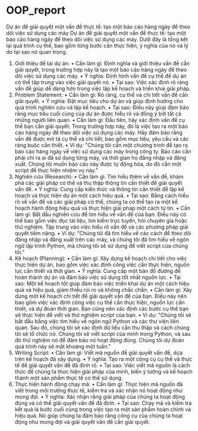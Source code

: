 # OOP_report
Dự án để giải quyết một vấn đề thực tế: tạo một báo cáo hàng ngày để theo dõi việc sử dụng các máy
Dự án để giải quyết một vấn đề thực tế: tạo một báo cáo hàng ngày để theo dõi việc sử dụng các máy. Dưới đây là tổng kết lại quá trình cụ thể, bao gồm từng bước cần thực hiện, ý nghĩa của nó và lý do tại sao nó quan trọng.
1. Giới thiệu đề tài dự án:
•	Cần làm gì: Định nghĩa và giới thiệu vấn đề cần giải quyết, trong trường hợp này là tạo một báo cáo hàng ngày để theo dõi việc sử dụng các máy.
•	Ý nghĩa: Định hình vấn đề cụ thể để dự án có thể tập trung vào việc giải quyết nó.
•	Tại sao: Việc xác định rõ ràng vấn đề giúp dễ dàng hơn trong việc lập kế hoạch và triển khai giải pháp.
2. Problem Statement:
•	Cần làm gì: Rõ ràng, cụ thể và chi tiết vấn đề cần giải quyết.
•	Ý nghĩa: Đặt mục tiêu cho dự án và giúp định hướng cho quá trình nghiên cứu và lập kế hoạch.
•	Tại sao: Điều này giúp đảm bảo rằng mục tiêu cuối cùng của dự án được hiểu rõ và đồng ý bởi tất cả những người liên quan.
•	Cần làm gì: Đầu tiên, hãy xác định vấn đề cụ thể bạn cần giải quyết. Trong trường hợp này, đó là việc tạo ra một báo cáo hàng ngày để theo dõi việc sử dụng các máy. Hãy đảm bảo rằng vấn đề được mô tả cụ thể và chi tiết, bao gồm mục tiêu, yêu cầu và các ràng buộc cần thiết.
•	Ví dụ: "Chúng tôi cần một chương trình để tạo ra báo cáo hàng ngày về việc sử dụng các máy trong công ty. Báo cáo cần phải chỉ ra ai đã sử dụng từng máy, và thời gian họ đăng nhập và đăng xuất. Chúng tôi muốn báo cáo này được tự động hóa, do đó cần một script để thực hiện nhiệm vụ này."
3. Nghiên cứu (Research):
•	Cần làm gì: Tìm hiểu thêm về vấn đề, khám phá các giải pháp có thể và thu thập thông tin cần thiết để giải quyết vấn đề.
•	Ý nghĩa: Cung cấp kiến thức và thông tin cần thiết để lập kế hoạch và thực hiện dự án một cách hiệu quả.
•	Tại sao: Bằng cách hiểu rõ về vấn đề và các giải pháp có thể, chúng ta có thể tạo ra một kế hoạch hành động hiệu quả và thực hiện giải pháp một cách tự tin.
•	Cần làm gì: Bắt đầu nghiên cứu để tìm hiểu về vấn đề của bạn. Điều này có thể bao gồm việc đọc tài liệu, tìm kiếm trực tuyến, hỏi chuyên gia hoặc thử nghiệm. Tập trung vào việc hiểu rõ vấn đề và các phương pháp giải quyết tiềm năng.
•	Ví dụ: "Chúng tôi đã tìm hiểu về các cách để theo dõi đăng nhập và đăng xuất trên các máy, và chúng tôi đã tìm hiểu về ngôn ngữ lập trình Python, mà chúng tôi sẽ sử dụng để viết script của chúng tôi."
4. Kế hoạch (Planning):
•	Cần làm gì: Xây dựng kế hoạch chi tiết cho việc thực hiện dự án, bao gồm việc xác định công việc cần thực hiện, nguồn lực cần thiết và thời gian.
•	Ý nghĩa: Cung cấp một bản đồ đường để hoàn thành dự án và đảm bảo việc sử dụng tốt nhất nguồn lực.
•	Tại sao: Một kế hoạch tốt giúp đảm bảo việc triển khai dự án một cách hiệu quả và hiệu quả, giảm thiểu rủi ro và không chắc chắn.
•	Cần làm gì: Xây dựng một kế hoạch chi tiết để giải quyết vấn đề của bạn. Điều này nên bao gồm việc xác định công việc cụ thể cần thực hiện, nguồn lực cần thiết, và dự đoán thời gian. Bạn cũng nên xác định các bước cụ thể bạn sẽ thực hiện để viết và thử nghiệm script của bạn.
•	Ví dụ: "Chúng tôi sẽ bắt đầu bằng việc tìm hiểu về ngôn ngữ Python và các thư viện liên quan. Sau đó, chúng tôi sẽ xác định dữ liệu cần thu thập và cách chúng tôi sẽ tổ chức nó. Chúng tôi sẽ viết script của mình trong Python, và sau đó thử nghiệm nó để đảm bảo nó hoạt động đúng. Chúng tôi dự đoán quá trình này sẽ mất khoảng một tuần."
5. Writing Script:
•	Cần làm gì: Viết mã nguồn để giải quyết vấn đề, dựa trên kế hoạch đã xây dựng.
•	Ý nghĩa: Tạo ra một công cụ cụ thể và thực tế để giải quyết vấn đề đã định rõ.
•	Tại sao: Việc viết mã nguồn là cách thức để chúng ta thực hiện giải pháp của mình, biến ý tưởng và kế hoạch thành một sản phẩm thực tế có thể sử dụng.
6. Thực hiện hành động chạy mã:
•	Cần làm gì: Thực hiện mã nguồn đã viết trong môi trường thực tế, kiểm tra và xác nhận nó hoạt động như mong đợi.
•	Ý nghĩa: Xác nhận rằng giải pháp của chúng ta hoạt động đúng và có thể giải quyết vấn đề đã định.
•	Tại sao: Chạy mã và kiểm tra kết quả là bước cuối cùng trong việc tạo ra một sản phẩm hoàn chỉnh và hiệu quả. Nó giúp chúng ta đảm bảo rằng công cụ của chúng ta hoạt động như mong đợi và giải quyết vấn đề cần giải quyết.

